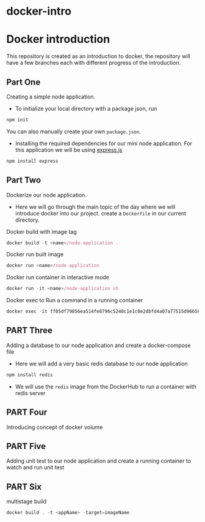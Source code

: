 # docker-intro
# Docker introduction
This repository is created as an introduction to docker, the repository will have a few branches each with different progress of the introduction.

## Part One
Creating a simple node application.
- To initialize your local directory with a package json, run
```js
npm init
```
You can also manually create your own `package.json`.

- Installing the required dependencies for our mini node application.
For this application we will be using [express.js](https://expressjs.com/)
```js
npm install express
```

## Part Two
Dockerize our node application.
- Here we will go through the main topic of the day where we will introduce docker into our project.
create a `Dockerfile` in our current directory.

Docker build with image tag
```js
docker build -t <name>/node-application .
```
Docker run built image
```js
docker run <name>/node-application
```

Docker run container in interactive mode
```js
docker run -it <name>/node-application sh
```

Docker exec to Run a command in a running container
```js
docker exec -it ff05df79856ea514fe8796c5248c1e1c0e2dbfd4a07a77515d96658ea61af7b7 sh
```

## PART Three
Adding a database to our node application and create a docker-compose file
- Here we will add a very basic redis database to our node application

```js
npm install redis
```

- We will use the `redis` image from the DockerHub to run a container with redis server

## PART Four
Introducing concept of docker volume


## PART Five
Adding unit test to our node application and create a running container to watch and run unit test

## PART Six
multistage build
```js
docker build . -t <appName> -target=imageName
```
